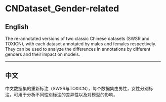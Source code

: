 # CNDataset_Gender-related

## English

The re-annotated versions of two classic Chinese datasets (SWSR and TOXICN), with each dataset annotated by males and females respectively. They can be used to analyze the differences in annotations by different genders and their impact on models.

---

## 中文

中文数据集的重新标注（SWSR与TOXICN），每个数据集由男性，女性分别标注，可用于分析不同性别标注的差异性以及对模型的影响。
